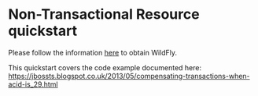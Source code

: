 Non-Transactional Resource quickstart
=====================================

Please follow the information [here](../../README.md#obtain-wildfly) to obtain WildFly.

This quickstart covers the code example documented here: https://jbossts.blogspot.co.uk/2013/05/compensating-transactions-when-acid-is_29.html
